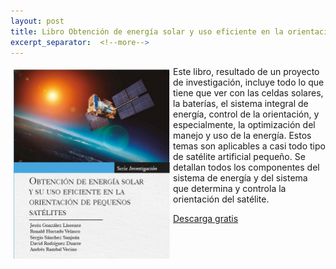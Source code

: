 ```yaml
---
layout: post
title: Libro Obtención de energía solar y uso eficiente en la orientación de pequeños satélites
excerpt_separator:  <!--more-->
---
```



<p>
<img src="LibroEnSat.jpg" alt="Libro Energía en satélites" align="left" width="250" style="padding:5px"> Este libro,  resultado de un proyecto de investigación, incluye todo lo que tiene que ver con las celdas solares, la baterías, el sistema integral de energía, control de la orientación, y especialmente, la optimización del manejo y uso de la energía. Estos temas son aplicables a casi todo tipo de satélite artificial pequeño.  Se detallan todos los componentes del sistema de energía y del sistema que determina y controla la orientación del satélite.
</p>


[Descarga gratis](http://hdl.handle.net/11232/652)
